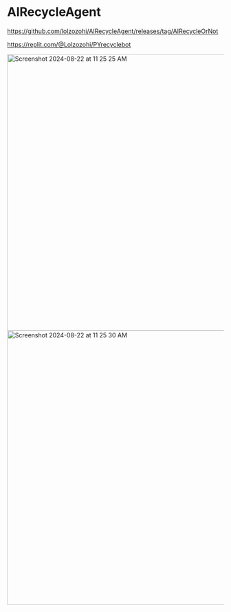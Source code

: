 # AIRecycleAgent

https://github.com/lolzozohi/AIRecycleAgent/releases/tag/AIRecycleOrNot  

https://replit.com/@Lolzozohi/PYrecyclebot  


<img width="641" alt="Screenshot 2024-08-22 at 11 25 25 AM" src="https://github.com/user-attachments/assets/b2b965d3-4832-4692-9901-044faa2cca98">
<img width="636" alt="Screenshot 2024-08-22 at 11 25 30 AM" src="https://github.com/user-attachments/assets/5c8af5ac-a03d-4d6f-ac8b-ac5666e821c5">
